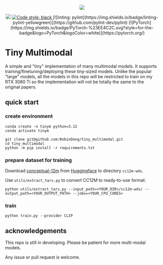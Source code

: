 <p align="center">
  <img src="https://github.com/RobinDong/tiny_multimodal/blob/1fbdfb6320b50c23a2bbb899db5e56b415d9fbbb/assets/tiny_multimodal.png?raw=true")
</p>

<p align="center">
  <img src="https://img.shields.io/badge/license-MIT-blue"/>
  <a href="https://github.com/psf/black">
    <img src="https://img.shields.io/badge/code%20style-black-000000.svg" alt="Code style: black" />
  </a>
  [![linting: pylint](https://img.shields.io/badge/linting-pylint-yellowgreen)](https://github.com/pylint-dev/pylint)
  [![PyTorch](https://img.shields.io/badge/PyTorch-%23EE4C2C.svg?style=for-the-badge&logo=PyTorch&logoColor=white)](https://pytorch.org/)
</p>

# Tiny Multimodal

A simple and "tiny" implementation of many multimodal models. It supports training/finetuning/deploying these tiny-sized models.
Unlike the popular "large" models, all the models in this repo will be restricted to train on my RTX 3080 Ti so the implementation will not be totally the same to the original papers.

## quick start

### create environment

```
conda create -n tinym python=3.12
conda activate tinym

git clone git@github.com:RobinDong/tiny_multimodal.git
cd tiny_multimodal
python -m pip install -r requirements.txt
```

### prepare dataset for training

Download [conceptual-12m](https://github.com/google-research-datasets/conceptual-12m) from [Huggingface](https://huggingface.co/datasets/pixparse/cc12m-wds) to directory `cc12m-wds`.

Use `utils/extract_tars.py` to convert CC12M to ready-to-use format:
```
python utils/extract_tars.py --input_path=<YOUR_DIR>/cc12m-wds/ --output_path=<YOUR_OUTPUT_PATH> --jobs=<YOUR_CPU_CORES>
```

### train
```
python train.py --provider CLIP
```

## acknowledgements
This repo is still in developing. Please be patient for more multi-modal models.

Any issue or pull request is welcome.
